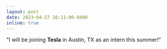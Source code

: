 ```yaml
---
layout: post
date: 2023-04-27 16:11:00-0400
inline: true
---
```


"I will be joining **Tesla** in Austin, TX as an intern this summer!"
